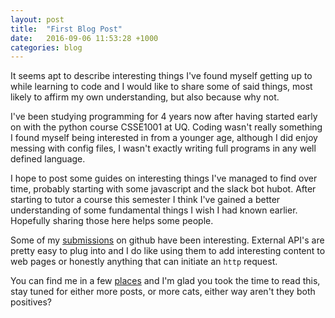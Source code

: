 ```yaml
---
layout: post
title:  "First Blog Post"
date:   2016-09-06 11:53:28 +1000
categories: blog
---
```

It seems apt to describe interesting things I've found myself getting up to while learning to code and I would like to share some of said things, most likely to affirm my own understanding, but also because why not.

I've been studying programming for 4 years now after having started early on with the python course CSSE1001 at UQ. Coding wasn't really something I found myself being interested in from a younger age, although I did enjoy messing with config files, I wasn't exactly writing full programs in any well defined language.

I hope to post some guides on interesting things I've managed to find over time, probably starting with some javascript and the slack bot hubot. After starting to tutor a course this semester I think I've gained a better understanding of some fundamental things I wish I had known earlier. Hopefully sharing those here helps some people.

Some of my [submissions](https://github.com/UQComputingSociety/uqcs-hubot/pull/60) on github have been interesting. External API's are pretty easy to plug into and I do like using them to add interesting content to web pages or honestly anything that can initiate an `http` request.

You can find me in a few [places](https://davidyoung.tech) and I'm glad you took the time to read this, stay tuned for either more posts, or more cats, either way aren't they both positives?